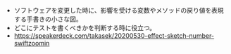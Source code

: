 - ソフトウェアを変更した時に、影響を受ける変数やメソッドの戻り値を表現する手書きの小さな図。
- どこにテストを書くべきかを判断する時に役立つ。
- https://speakerdeck.com/takasek/20200530-effect-sketch-number-swiftzoomin